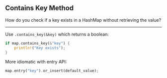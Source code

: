 ## Contains Key Method

How do you check if a key exists in a HashMap without retrieving the value?

---

Use `.contains_key(&key)` which returns a boolean:
```rust
if map.contains_key(&"key") {
    println!("Key exists");
}
```
More idiomatic with entry API:
```rust
map.entry("key").or_insert(default_value);
```

